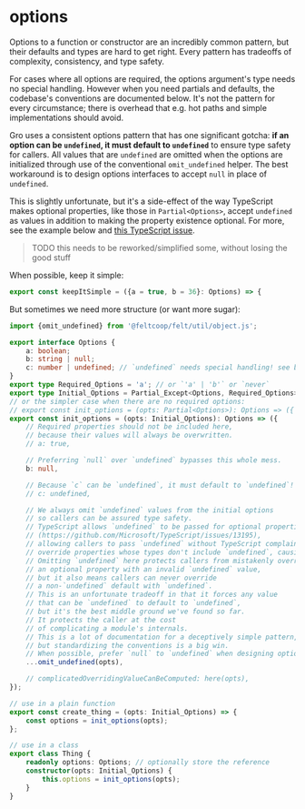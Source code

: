 # options

Options to a function or constructor are an incredibly common pattern,
but their defaults and types are hard to get right.
Every pattern has tradeoffs of complexity, consistency, and type safety.

For cases where all options are required,
the options argument's type needs no special handling.
However when you need partials and defaults,
the codebase's conventions are documented below.
It's not the pattern for every circumstance;
there is overhead that e.g. hot paths and simple implementations should avoid.

Gro uses a consistent options pattern that has one significant gotcha:
**if an option can be `undefined`, it must default to `undefined`**
to ensure type safety for callers.
All values that are `undefined` are omitted when the options are initialized
through use of the conventional `omit_undefined` helper.
The best workaround is to design options interfaces
to accept `null` in place of `undefined`.

This is slightly unfortunate, but it's a side-effect of the way
TypeScript makes optional properties, like those in `Partial<Options>`,
accept `undefined` as values in addition
to making the property existence optional.
For more, see the example below and
[this TypeScript issue](https://github.com/Microsoft/TypeScript/issues/13195).

> TODO this needs to be reworked/simplified some, without losing the good stuff

When possible, keep it simple:

```ts
export const keepItSimple = ({a = true, b = 36}: Options) => {
```

But sometimes we need more structure (or want more sugar):

```ts
import {omit_undefined} from '@feltcoop/felt/util/object.js';

export interface Options {
	a: boolean;
	b: string | null;
	c: number | undefined; // `undefined` needs special handling! see below
}
export type Required_Options = 'a'; // or `'a' | 'b'` or `never`
export type Initial_Options = Partial_Except<Options, Required_Options>;
// or the simpler case when there are no required options:
// export const init_options = (opts: Partial<Options>): Options => ({
export const init_options = (opts: Initial_Options): Options => ({
	// Required properties should not be included here,
	// because their values will always be overwritten.
	// a: true,

	// Preferring `null` over `undefined` bypasses this whole mess.
	b: null,

	// Because `c` can be `undefined`, it must default to `undefined`! and it's optional:
	// c: undefined,

	// We always omit `undefined` values from the initial options
	// so callers can be assured type safety.
	// TypeScript allows `undefined` to be passed for optional properties
	// (https://github.com/Microsoft/TypeScript/issues/13195),
	// allowing callers to pass `undefined` without TypeScript complaining and
	// override properties whose types don't include `undefined`, causing errors!
	// Omitting `undefined` here protects callers from mistakenly overriding
	// an optional property with an invalid `undefined` value,
	// but it also means callers can never override
	// a non-`undefined` default with `undefined`.
	// This is an unfortunate tradeoff in that it forces any value
	// that can be `undefined` to default to `undefined`,
	// but it's the best middle ground we've found so far.
	// It protects the caller at the cost
	// of complicating a module's internals.
	// This is a lot of documentation for a deceptively simple pattern,
	// but standardizing the conventions is a big win.
	// When possible, prefer `null` to `undefined` when designing options APIs.
	...omit_undefined(opts),

	// complicatedOverridingValueCanBeComputed: here(opts),
});

// use in a plain function
export const create_thing = (opts: Initial_Options) => {
	const options = init_options(opts);
};

// use in a class
export class Thing {
	readonly options: Options; // optionally store the reference
	constructor(opts: Initial_Options) {
		this.options = init_options(opts);
	}
}
```
